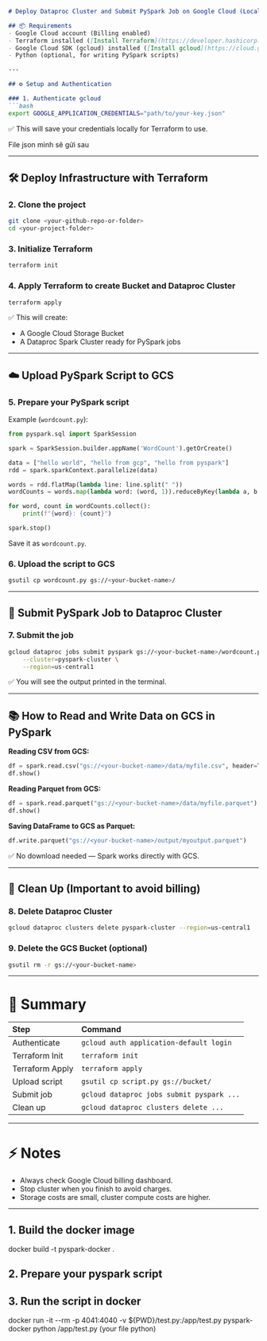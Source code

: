 

```markdown
# Deploy Dataproc Cluster and Submit PySpark Job on Google Cloud (Local Setup)

## 📦 Requirements
- Google Cloud account (Billing enabled)
- Terraform installed ([Install Terraform](https://developer.hashicorp.com/terraform/tutorials/aws-get-started/install-cli))
- Google Cloud SDK (gcloud) installed ([Install gcloud](https://cloud.google.com/sdk/docs/install))
- Python (optional, for writing PySpark scripts)

---

## ⚙️ Setup and Authentication

### 1. Authenticate gcloud
```bash
export GOOGLE_APPLICATION_CREDENTIALS="path/to/your-key.json" 
```
✅ This will save your credentials locally for Terraform to use.

File json mình sẽ gửi sau 

---

## 🛠 Deploy Infrastructure with Terraform

### 2. Clone the project
```bash
git clone <your-github-repo-or-folder>
cd <your-project-folder>
```

### 3. Initialize Terraform
```bash
terraform init
```

### 4. Apply Terraform to create Bucket and Dataproc Cluster
```bash
terraform apply
```
✅ This will create:
- A Google Cloud Storage Bucket
- A Dataproc Spark Cluster ready for PySpark jobs

---

## ☁️ Upload PySpark Script to GCS

### 5. Prepare your PySpark script
Example (`wordcount.py`):
```python
from pyspark.sql import SparkSession

spark = SparkSession.builder.appName('WordCount').getOrCreate()

data = ["hello world", "hello from gcp", "hello from pyspark"]
rdd = spark.sparkContext.parallelize(data)

words = rdd.flatMap(lambda line: line.split(" "))
wordCounts = words.map(lambda word: (word, 1)).reduceByKey(lambda a, b: a + b)

for word, count in wordCounts.collect():
    print(f"{word}: {count}")

spark.stop()
```

Save it as `wordcount.py`.

### 6. Upload the script to GCS
```bash
gsutil cp wordcount.py gs://<your-bucket-name>/
```

---

## 🚀 Submit PySpark Job to Dataproc Cluster

### 7. Submit the job
```bash
gcloud dataproc jobs submit pyspark gs://<your-bucket-name>/wordcount.py \
    --cluster=pyspark-cluster \
    --region=us-central1
```

✅ You will see the output printed in the terminal.

---

## 📚 How to Read and Write Data on GCS in PySpark

**Reading CSV from GCS:**
```python
df = spark.read.csv("gs://<your-bucket-name>/data/myfile.csv", header=True, inferSchema=True)
df.show()
```

**Reading Parquet from GCS:**
```python
df = spark.read.parquet("gs://<your-bucket-name>/data/myfile.parquet")
df.show()
```

**Saving DataFrame to GCS as Parquet:**
```python
df.write.parquet("gs://<your-bucket-name>/output/myoutput.parquet")
```

✅ No download needed — Spark works directly with GCS.

---

## 🧹 Clean Up (Important to avoid billing)

### 8. Delete Dataproc Cluster
```bash
gcloud dataproc clusters delete pyspark-cluster --region=us-central1
```

### 9. Delete the GCS Bucket (optional)
```bash
gsutil rm -r gs://<your-bucket-name>
```

---

# 🎯 Summary

| Step | Command |
|:-----|:--------|
| Authenticate | `gcloud auth application-default login` |
| Terraform Init | `terraform init` |
| Terraform Apply | `terraform apply` |
| Upload script | `gsutil cp script.py gs://bucket/` |
| Submit job | `gcloud dataproc jobs submit pyspark ...` |
| Clean up | `gcloud dataproc clusters delete ...` |

---

# ⚡ Notes
- Always check Google Cloud billing dashboard.
- Stop cluster when you finish to avoid charges.
- Storage costs are small, cluster compute costs are higher.

---


## 1. Build the docker image
docker build -t pyspark-docker .

## 2. Prepare your pyspark script

## 3. Run the script in docker
docker run -it --rm -p 4041:4040 -v ${PWD}/test.py:/app/test.py pyspark-docker python /app/test.py (your file python)

```bash